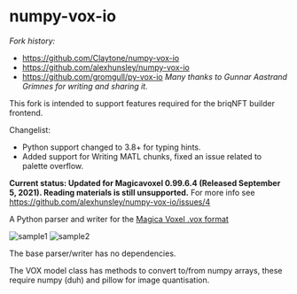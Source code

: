 numpy-vox-io
============

*Fork history:*
- https://github.com/Claytone/numpy-vox-io
- https://github.com/alexhunsley/numpy-vox-io
- https://github.com/gromgull/py-vox-io
*Many thanks to Gunnar Aastrand Grimnes for writing and sharing it.*

This fork is intended to support features required for the briqNFT builder frontend.

Changelist:
- Python support changed to 3.8+ for typing hints.
- Added support for Writing MATL chunks, fixed an issue related to palette overflow.

**Current status: Updated for Magicavoxel 0.99.6.4 (Released September 5, 2021). Reading materials is still unsupported.**
For more info see https://github.com/alexhunsley/numpy-vox-io/issues/4


A Python parser and writer for the [Magica Voxel .vox
format](https://github.com/ephtracy/voxel-model/blob/master/MagicaVoxel-file-format-vox.txt)

![sample1](https://raw.githubusercontent.com/gromgull/py-vox-io/master/samples/1.png)
![sample2](https://raw.githubusercontent.com/gromgull/py-vox-io/master/samples/2.png)

The base parser/writer has no dependencies.

The VOX model class has methods to convert to/from numpy arrays, these
require numpy (duh) and pillow for image quantisation.
